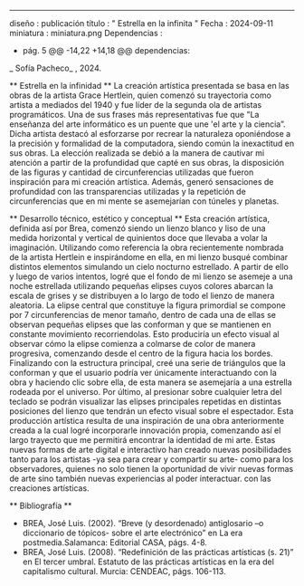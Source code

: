 ---
diseño : publicación
título : " Estrella en la infinita "
Fecha : 2024-09-11
miniatura : miniatura.png
Dependencias :
  - pág. 5
@@ -14,22 +14,18 @@ dependencias:

_ Sofía Pacheco_ , 2024.

** Estrella en la infinidad **
La creación artística presentada se basa en las obras de la artista Grace Hertlein, quien comenzó su trayectoria como artista a mediados del 1940 y fue líder de la segunda ola de artistas programáticos. Una de sus frases más representativas fue que "La enseñanza del arte informático es un puente que une 'el arte y la ciencia”. Dicha artista destacó al esforzarse por recrear la naturaleza oponiéndose a la precisión y formalidad de la computadora, siendo común la inexactitud en sus obras.
La elección realizada se debió a la manera de cautivar mi atención a partir de la profundidad que capté en sus obras, la disposición de las figuras y cantidad de circunferencias utilizadas que fueron inspiración para mi creación artística. Además, generó sensaciones de profundidad con las transparencias utilizadas y la repetición de circunferencias que en mi mente se asemejarían con túneles y planetas.

** Desarrollo técnico, estético y conceptual **
Esta creación artística, definida así por Brea, comenzó siendo un lienzo blanco y liso de una medida horizontal y vertical de quinientos doce que llevaba a volar la imaginación. Utilizando como referencia la obra recientemente nombrada de la artista Hertlein e inspirándome en ella, en mi lienzo busqué combinar distintos elementos simulando un cielo nocturno estrellado. A partir de ello y luego de varios intentos, logré que el fondo de mi lienzo se asemeje a una noche estrellada utilizando pequeñas elipses cuyos colores abarcan la escala de grises y se distribuyen a lo largo de todo el lienzo de manera aleatoria. La elipse central que constituye la figura primordial se compone por 7 circunferencias de menor tamaño, dentro de cada una de ellas se observan pequeñas elipses que las conforman y que se mantienen en constante movimiento recorriendolas. Esto produciría un efecto visual al observar cómo la elipse comienza a colmarse de color de manera progresiva, comenzando desde el centro de la figura hacia los bordes. Finalizando con la estructura principal, creé una serie de triángulos que la conforman y que el usuario podría ver únicamente interactuando con la obra y haciendo clic sobre ella, de esta manera se asemejaría a una estrella rodeada por el universo.
Por último, al presionar sobre cualquier letra del teclado se podrán visualizar las elipses principales repetidas en distintas posiciones del lienzo que tendrán un efecto visual sobre el espectador.
Esta producción artística resulta de una inspiración de una obra anteriormente creada a la cual logré incorporarle innovación propia, comenzando así el largo trayecto que me permitirá encontrar la identidad de mi arte. Estas nuevas formas de arte digital e interactivo han creado nuevas posibilidades tanto para los artistas -ya sea para crear y compartir su arte- como para los observadores, quienes no solo tienen la oportunidad de vivir nuevas formas de arte sino también nuevas experiencias al poder interactuar. con las creaciones artísticas.

** Bibliografía **
- BREA, José Luis. (2002). “Breve (y desordenado) antiglosario –o diccionario de tópicos- sobre el arte electrónico” en La era postmedia.Salamanca: Editorial CASA, págs. 4-8.
-   BREA, José Luis. (2008). “Redefinición de las prácticas artísticas (s. 21)” en El tercer umbral. Estatuto de las prácticas artísticas en la era del capitalismo cultural. Murcia: CENDEAC, págs. 106-113.